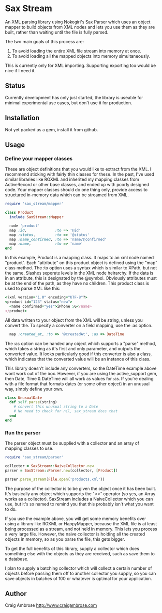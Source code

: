 # Sax Stream

An XML parsing library using Nokogiri's Sax Parser which uses an object mapper to build objects from XML nodes and lets you use them as they are built, rather than waiting until the file is fully parsed.

The two main goals of this process are:

1. To avoid loading the entire XML file stream into memory at once.
2. To avoid loading all the mapped objects into memory simultaneously.

This is currently only for XML importing. Supporting exporting too would be nice if I need it.

## Status

Currently development has only just started, the library is useable for minimal experimental use cases, but don't use it for production.

## Installation

Not yet packed as a gem, install it from github.

## Usage

### Define your mapper classes

These are object definitions that you would like to extract from the XML. I recommend sticking with fairly thin classes for these. In the past, I've used similar libraries like ROXML and inherited my mapping classes from ActiveRecord or other base classes, and ended up with poorly designed code. Your mapper classes should do one thing only, provide access to structured in-memory data which can be streamed from XML.

```ruby
require 'sax_stream/mapper'

class Product
  include SaxStream::Mapper

  node 'product'
  map :id,             :to => '@id'
  map :status,         :to => '@status'
  map :name_confirmed, :to => 'name/@confirmed'
  map :name,           :to => 'name'
end
```

In this example, Product is a mapping class. It maps to an xml node named "product". Each "attribute" on this product object is defined using the "map" class method. The :to option uses a syntax which is similar to XPath, but not the same. Slashes seperate levels in the XML node heirarchy. If the data is in an attribute, this is designated by the @symbol. Obviously attributes must be at the end of the path, as they have no children. This product class is used to parse XML like this:

```ruby
<?xml version="1.0" encoding="UTF-8"?>
<product id="123" status="new">
  <name confirmed="yes">iPhone 5G</name>
</product>
```

All data written to your object from the XML will be string, unless you convert the. To specify a converter on a field mapping, use the :as option.

```ruby
  map :created_at, :to => '@createdAt', :as => DateTime
```

The :as option can be handed any object which supports a "parse" method, which takes a string as it's first and only parameter, and outputs the converted value. It looks particularly good if this converter is also a class, which indicates that the converted value will be an instance of this class.

This library doesn't include any converters, so the DateTime example above wont work out of the box. However, if you are using the active_support gem, then Date, Time & DateTime will all work as values for :as. If you're dealing with a file format that formats dates (or some other object) in an unusual way, simply define your own.

```ruby
class UnusualDate
  def self.parse(string)
    # convert this unusual string to a Date
    # No need to check for nil, sax_stream does that
  end
end
```

### Run the parser

The parser object must be supplied with a collector and an array of mapping classes to use.

```ruby
require 'sax_stream/parser'

collector = SaxStream::NaiveCollector.new
parser = SaxStream::Parser.new(collector, [Product])

parser.parse_stream(File.open('products.xml'))
```

The purpose of the collector is to be given the object once it has been built. It's basically any object which supports the "<<" operator (so yes, an Array works as a collector). SaxStream includes a NaiveCollector which you can use, but it's so named to remind you that this probably isn't what you want to do.

If you use the example above, you will get some memory benefits over using a library like ROXML or HappyMapper, because the XML file is at least being processed as a stream, and not held in memory. This lets you process a very large file. However, the naive collector is holding all the created objects in memory, so as you parse the file, this gets bigger.

To get the full benefits of this library, supply a collector which does something else with the objects as they are received, such as save them to a database.

I plan to supply a batching collector which will collect a certain number of objects before passing them off to another collector you supply, so you can save objects in batches of 100 or whatever is optimal for your application.

## Author

Craig Ambrose
http://www.craigambrose.com
